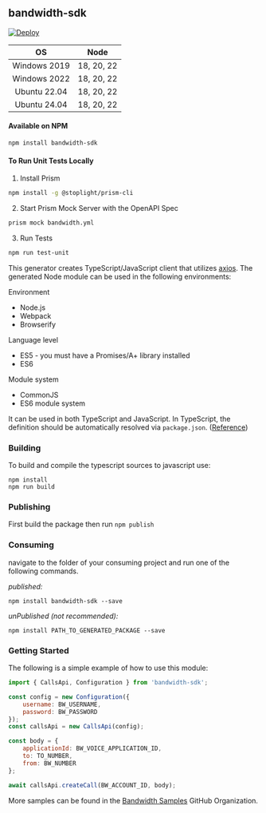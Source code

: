 ## bandwidth-sdk

[![Deploy](https://github.com/Bandwidth/node-sdk/actions/workflows/deploy.yml/badge.svg)](https://github.com/Bandwidth/node-sdk/actions/workflows/deploy.yml)

|    **OS**    |  **Node**  |
|:------------:|:----------:|
| Windows 2019 | 18, 20, 22 |
| Windows 2022 | 18, 20, 22 |
| Ubuntu 22.04 | 18, 20, 22 |
| Ubuntu 24.04 | 18, 20, 22 |

#### Available on NPM
```
npm install bandwidth-sdk
```


#### To Run Unit Tests Locally

1. Install Prism
```bash
npm install -g @stoplight/prism-cli
```
2. Start Prism Mock Server with the OpenAPI Spec
```bash
prism mock bandwidth.yml
```
3. Run Tests
```bash
npm run test-unit
```


This generator creates TypeScript/JavaScript client that utilizes [axios](https://github.com/axios/axios). The generated Node module can be used in the following environments:

Environment
* Node.js
* Webpack
* Browserify

Language level
* ES5 - you must have a Promises/A+ library installed
* ES6

Module system
* CommonJS
* ES6 module system

It can be used in both TypeScript and JavaScript. In TypeScript, the definition should be automatically resolved via `package.json`. ([Reference](http://www.typescriptlang.org/docs/handbook/typings-for-npm-packages.html))

### Building

To build and compile the typescript sources to javascript use:
```
npm install
npm run build
```

### Publishing

First build the package then run ```npm publish```

### Consuming

navigate to the folder of your consuming project and run one of the following commands.

_published:_

```
npm install bandwidth-sdk --save
```

_unPublished (not recommended):_

```
npm install PATH_TO_GENERATED_PACKAGE --save
```

### Getting Started

The following is a simple example of how to use this module:

```javascript
import { CallsApi, Configuration } from 'bandwidth-sdk';

const config = new Configuration({
    username: BW_USERNAME,
    password: BW_PASSWORD
});
const callsApi = new CallsApi(config);

const body = {
    applicationId: BW_VOICE_APPLICATION_ID,
    to: TO_NUMBER,
    from: BW_NUMBER
};

await callsApi.createCall(BW_ACCOUNT_ID, body);
```

More samples can be found in the [Bandwidth Samples](https://github.com/orgs/Bandwidth-Samples/repositories?q=lang%3Ajavascript&type=all) GitHub Organization.
